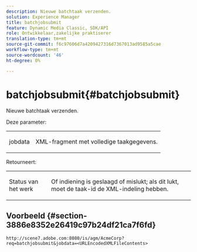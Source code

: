 ```yaml
---
description: Nieuwe batchtaak verzenden.
solution: Experience Manager
title: batchjobsubmit
feature: Dynamic Media Classic, SDK/API
role: Ontwikkelaar,zakelijke praktiserer
translation-type: tm+mt
source-git-commit: f6c97606d7a4209427316d7367013ad9585a5cae
workflow-type: tm+mt
source-wordcount: '46'
ht-degree: 0%

---
```



# batchjobsubmit{#batchjobsubmit}

Nieuwe batchtaak verzenden.

Deze parameter:

<table id="simpletable_11A94D630A21426F9A1CEF5EB3B9E789"> 
 <tr class="strow"> 
  <td class="stentry"> <p> <span class="codeph"> jobdata  </span> </p> </td> 
  <td class="stentry"> <p>XML-fragment met volledige taakgegevens. </p> </td> 
 </tr> 
</table>

Retourneert:

<table id="simpletable_7C82E4A8520440F5A5ABBC1BCB286AB2"> 
 <tr class="strow"> 
  <td class="stentry"> <p>Status van het werk </p> </td> 
  <td class="stentry"> <p>Of indiening is geslaagd of mislukt; als dit lukt, moet de taak-id de XML-indeling hebben. </p> </td> 
 </tr> 
</table>

## Voorbeeld {#section-3886e8352e26419c97b24df21ca7f6fd}

`http://scene7.adobe.com:8080/is/agm/AcmeCorp?req=batchjobsubmit&jobdata=<URLEncodedXMLFileContents>`
